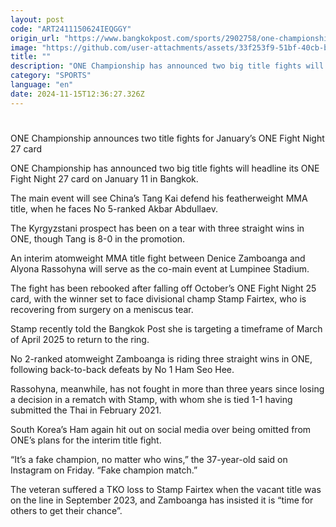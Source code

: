 ```yaml
---
layout: post
code: "ART2411150624IEQGGY"
origin_url: "https://www.bangkokpost.com/sports/2902758/one-championship-announces-two-title-fights-for-januarys-one-fight-night-27-card"
image: "https://github.com/user-attachments/assets/33f253f9-51bf-40cb-bb4f-2c127bb23bf1"
title: ""
description: "ONE Championship has announced two big title fights will headline its ONE Fight Night 27 card on January 11 in Bangkok."
category: "SPORTS"
language: "en"
date: 2024-11-15T12:36:27.326Z
---
```


# 

ONE Championship announces two title fights for January’s ONE Fight Night 27 card

ONE Championship has announced two big title fights will headline its ONE Fight Night 27 card on January 11 in Bangkok.

The main event will see China’s Tang Kai defend his featherweight MMA title, when he faces No 5-ranked Akbar Abdullaev. 

The Kyrgyzstani prospect has been on a tear with three straight wins in ONE, though Tang is 8-0 in the promotion.

An interim atomweight MMA title fight between Denice Zamboanga and Alyona Rassohyna will serve as the co-main event at Lumpinee Stadium.

The fight has been rebooked after falling off October’s ONE Fight Night 25 card, with the winner set to face divisional champ Stamp Fairtex, who is recovering from surgery on a meniscus tear.

Stamp recently told the Bangkok Post she is targeting a timeframe of March of April 2025 to return to the ring.

No 2-ranked atomweight Zamboanga is riding three straight wins in ONE, following back-to-back defeats by No 1 Ham Seo Hee. 

Rassohyna, meanwhile, has not fought in more than three years since losing a decision in a rematch with Stamp, with whom she is tied 1-1 having submitted the Thai in February 2021.

South Korea’s Ham again hit out on social media over being omitted from ONE’s plans for the interim title fight.

“It’s a fake champion, no matter who wins,” the 37-year-old said on Instagram on Friday. “Fake champion match.”

The veteran suffered a TKO loss to Stamp Fairtex when the vacant title was on the line in September 2023, and Zamboanga has insisted it is “time for others to get their chance”.
